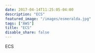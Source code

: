 ```yaml
---
date: 2017-04-14T11:25:05-04:00
description: "ECS"
featured_image: "/images/esmeralda.jpg"
tags: ["AWS"]
title: "ECS"
disable_share: false
---
```


ECS